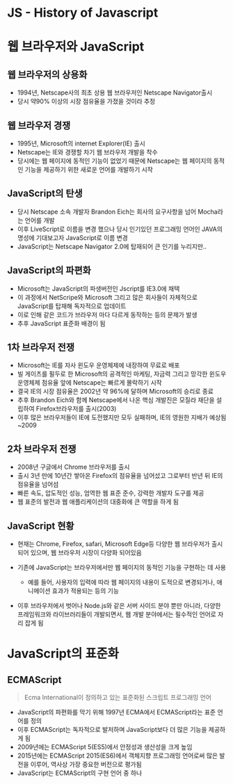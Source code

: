 # JS - History of Javascript

# 웹 브라우저와 JavaScript
## 웹 브라우저의 상용화
* 1994년, Netscape사의 최초 상용 웹 브라우저인 Netscape Navigator출시
* 당시 약90% 이상의 시장 점유율을 가졌을 것이라 추정

## 웹 브라우저 경쟁
* 1995년, Microsoft의 internet Explorer(IE) 출시
* Netscape는 IE와 경쟁할 차기 웹 브라우저 개발을 착수
* 당시에는 웹 페이지에 동적인 기능이 없었기 때문에 Netscape는 웹 페이지의 동적인 기능을 제공하기 위한 새로운 언어를 개발하기 시작

## JavaScript의 탄생
* 당시 Netscape 소속 개발자 Brandon Eich는 회사의 요구사항을 넘어 Mocha라는 언어를 개발
* 이후 LiveScript로 이름을 변경 했으나 당시 인기있던 프로그래밍 언어인 JAVA의 명성에 기대보고자 JavaScript로 이름 변경
* JavaScript는 Netscape Navigator 2.0에 탑재되어 큰 인기를 누리지만..

## JavaScript의 파편화
* Microsoft는 JavaScript의 파생버전인 Jscript를 IE3.0에 채택
* 이 과정에서 NetScripe와 Microsoft 그리고 많은 회사들이 자체적으로 JavaScript를 탑재해 독자적으로 업데이트
*  이로 인해 같은 코드가 브라우저 마다 다르게 동작하는 등의 문제가 발생
  * 추후 JavaScript 표준화 배경이 됨

## 1차 브라우저 전쟁
* Microsoft는 IE를 자사 윈도우 운영체제에 내장하여 무료로 배포
* 빌 게이츠를 필두로 한 Microsoft의 공격적인 마케팅, 자금력 그리고 망각한 윈도우 운영체제 점유율 앞에 Netscape는 빠르게 몰락하기 시작
* 결국 IE의 시장 점유율은 2002년 약 96%에 달하며 Microsoft의 승리로 종료
* 추후 Brandon Eich와 함께 Netscape에서 나온 핵심 개발진은 모질라 재단을 설립하여 Firefox브라우저를 출시(2003)
* 이후 많은 브라우저들이 IE에 도전했지만 모두 실패하며, IE의 영원한 지배가 예상됨 ~2009

## 2차 브라우저 전쟁
* 2008년 구글에서 Chrome 브라우저를 출시
* 출시 3년 만에 10년간 쌓아온 Firefox의 점유율을 넘어섰고 그로부터 반년 뒤 IE의 점유율을 넘어섬
* 빠른 속도, 압도적인 성능, 엄역한 웹 표준 준수, 강력한 개발자 도구를 제공
* 웹 표준의 발전과 웹 애플리케이션의 대중화에 큰 역할을 하게 됨

## JavaScript 현황
* 현재는 Chrome, Firefox, safari, Microsoft Edge등 다양한 웹 브라우저가 출시 되어 있으며, 웹 브라우저 시장이 다양화 되어있음

* 기존에 JavaScript는 브라우저에서만 웹 페이지의 동적인 기능을 구현하는 데 사용
  * 예를 들어, 사용자의 입력에 따라 웹 페이지의 내용이 도적으로 변경되거나, 애니메이션 효과가 적용되는 등의 기능

* 이후 브라우저에서 벗어나 Node.js와 같은 서버 사이드 분야 뿐만 아니라,  다양한 프레임워크와 라이브러리들이 개발되면서, 웹 개발 분야에서는 필수적인 언어로 자리 잡게 됨

# JavaScript의 표준화

## ECMAScript
> Ecma International이 정의하고 있는 표준화된 스크립트 프로그래밍 언어

* JavaScript의 파편화를 막기 위해 1997년 ECMA에서 ECMAScript라는 표준 언어를 정의
* 이후 ECMAScript는 독자적으로 발저하며 JavaScript보다 더 많은 기능을 제공하게 됨
* 2009년에는 ECMAScript 5(ES5)에서 안정성과 생산성을 크게 높임
* 2015년에는 ECMAScript 2015(ES6)에서 객체지향 프로그래밍 언어로써 많은 발전을 이루어, 역사상 가장 중요한 버전으로 평가됨
* JavaScript는 ECMAScript의 구현 언어 중 하나